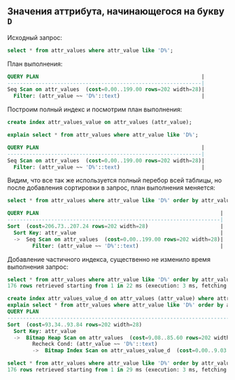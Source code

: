 ## Значения аттрибута, начинающегося на букву `D`

Исходный запрос:
````sql
select * from attr_values where attr_value like 'D%';
````

План выполнения:
````sql
QUERY PLAN                                                    |
--------------------------------------------------------------|
Seq Scan on attr_values  (cost=0.00..199.00 rows=202 width=28)|
  Filter: (attr_value ~~ 'D%'::text)                          |
````

Построим полный индекс и посмотрим план выполнения:
````sql
create index attr_values_value on attr_values (attr_value);

explain select * from attr_values where attr_value like 'D%';

QUERY PLAN                                                    |
--------------------------------------------------------------|
Seq Scan on attr_values  (cost=0.00..199.00 rows=202 width=28)|
  Filter: (attr_value ~~ 'D%'::text)                          |
````
Видим, что все так же используется полный перебор всей таблицы, но после добавления сортировки в запрос, план выполнения меняется:
````sql
select * from attr_values where attr_value like 'D%' order by attr_value;

QUERY PLAN                                                          |
--------------------------------------------------------------------|
Sort  (cost=206.73..207.24 rows=202 width=28)                       |
  Sort Key: attr_value                                              |
  ->  Seq Scan on attr_values  (cost=0.00..199.00 rows=202 width=28)|
        Filter: (attr_value ~~ 'D%'::text)                          |
````

Добавление частичного индекса, существенно не изменило время выполнения запрос:
````sql
select * from attr_values where attr_value like 'D%' order by attr_value;
176 rows retrieved starting from 1 in 22 ms (execution: 3 ms, fetching: 19 ms)

create index attr_values_value_d on attr_values (attr_value) where attr_value like 'D%';
explain select * from attr_values where attr_value like 'D%' order by attr_value;
QUERY PLAN                                                                              |
----------------------------------------------------------------------------------------|
Sort  (cost=93.34..93.84 rows=202 width=28)                                             |
  Sort Key: attr_value                                                                  |
  ->  Bitmap Heap Scan on attr_values  (cost=9.08..85.60 rows=202 width=28)             |
        Recheck Cond: (attr_value ~~ 'D%'::text)                                        |
        ->  Bitmap Index Scan on attr_values_value_d  (cost=0.00..9.03 rows=202 width=0)|

select * from attr_values where attr_value like 'D%' order by attr_value
176 rows retrieved starting from 1 in 29 ms (execution: 3 ms, fetching: 26 ms)
````
